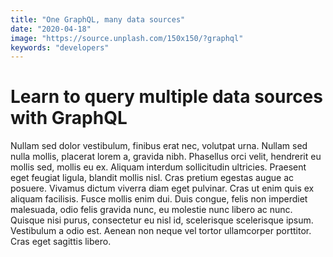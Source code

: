 ```yaml
---
title: "One GraphQL, many data sources"
date: "2020-04-18"
image: "https://source.unplash.com/150x150/?graphql"
keywords: "developers"
---
```


# Learn to query multiple data sources with GraphQL

Nullam sed dolor vestibulum, finibus erat nec, volutpat urna. Nullam sed nulla mollis, placerat lorem a, gravida nibh. Phasellus orci velit, hendrerit eu mollis sed, mollis eu ex. Aliquam interdum sollicitudin ultricies. Praesent eget feugiat ligula, blandit mollis nisl. Cras pretium egestas augue ac posuere. Vivamus dictum viverra diam eget pulvinar. Cras ut enim quis ex aliquam facilisis. Fusce mollis enim dui. Duis congue, felis non imperdiet malesuada, odio felis gravida nunc, eu molestie nunc libero ac nunc. Quisque nisi purus, consectetur eu nisl id, scelerisque scelerisque ipsum. Vestibulum a odio est. Aenean non neque vel tortor ullamcorper porttitor. Cras eget sagittis libero.